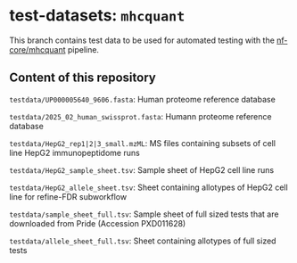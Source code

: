 # test-datasets: `mhcquant`

This branch contains test data to be used for automated testing with the [nf-core/mhcquant](https://github.com/nf-core/mhcquant) pipeline.

## Content of this repository

`testdata/UP000005640_9606.fasta`: Human proteome reference database

`testdata/2025_02_human_swissprot.fasta`: Humann proteome reference database

`testdata/HepG2_rep1|2|3_small.mzML`: MS files containing subsets of cell line HepG2 immunopeptidome runs

`testdata/HepG2_sample_sheet.tsv`: Sample sheet of HepG2 cell line runs

`testdata/HepG2_allele_sheet.tsv`: Sheet containing allotypes of HepG2 cell line for refine-FDR subworkflow

`testdata/sample_sheet_full.tsv`: Sample sheet of full sized tests that are downloaded from Pride (Accession PXD011628)

`testdata/allele_sheet_full.tsv`: Sheet containing allotypes of full sized tests

